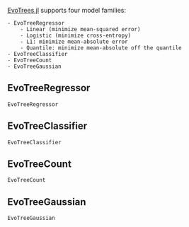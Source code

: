 [EvoTrees.jl](https://github.com/Evovest/EvoTrees.jl) supports four model families: 

    - EvoTreeRegressor
        - Linear (minimize mean-squared error)
        - Logistic (minimize cross-entropy)
        - L1: minimize mean-absolute error
        - Quantile: minimize mean-absolute off the quantile
    - EvoTreeClassifier
    - EvoTreeCount
    - EvoTreeGaussian

## EvoTreeRegressor
```@docs
EvoTreeRegressor
```

## EvoTreeClassifier
```@docs
EvoTreeClassifier
```

## EvoTreeCount
```@docs
EvoTreeCount
```

## EvoTreeGaussian
```@docs
EvoTreeGaussian
```